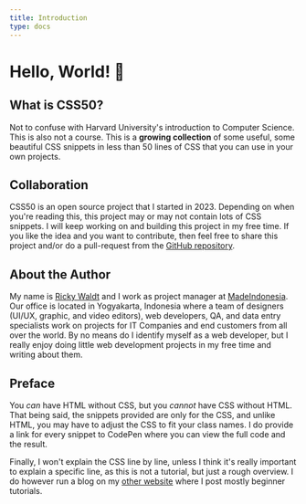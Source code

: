 ```yaml
---
title: Introduction
type: docs
---
```


# Hello, World! 👋


## What is CSS50?

Not to confuse with Harvard University's introduction to Computer Science. This is also not a course. This is a **growing collection** of some useful, some beautiful CSS snippets in less than 50 lines of CSS that you can use in your own projects. 



## Collaboration

CSS50 is an open source project that I started in 2023. Depending on when you're reading this, this project may or may not contain lots of CSS snippets. I will keep working on and building this project in my free time. If you like the idea and you want to contribute, then feel free to share this project and/or do a pull-request from the [GitHub repository](https://github.com/rickyharvywaldt/CSS50).



## About the Author

My name is [Ricky Waldt](https://twitter.com/rickywaldt) and I work as project manager at [MadeIndonesia](https://madeindonesia.com). Our office is located in Yogyakarta, Indonesia where a team of designers (UI/UX, graphic, and video editors), web developers, QA, and data entry specialists work on projects for IT Companies and end customers from all over the world. By no means do I identify myself as a web developer, but I really enjoy doing little web development projects in my free time and writing about them.  



## Preface

You *can* have HTML without CSS, but you *cannot* have CSS without HTML. That being said, the snippets provided are only for the CSS, and unlike HTML, you may have to adjust the CSS to fit your class names. I do provide a link for every snippet to CodePen where you can view the full code and the result. 

Finally, I won't explain the CSS line by line, unless I think it's really important to explain a specific line, as this is not a tutorial, but just a rough overview. I do however run a blog on my [other website](https://ninetynine.dev) where I post mostly beginner tutorials.
